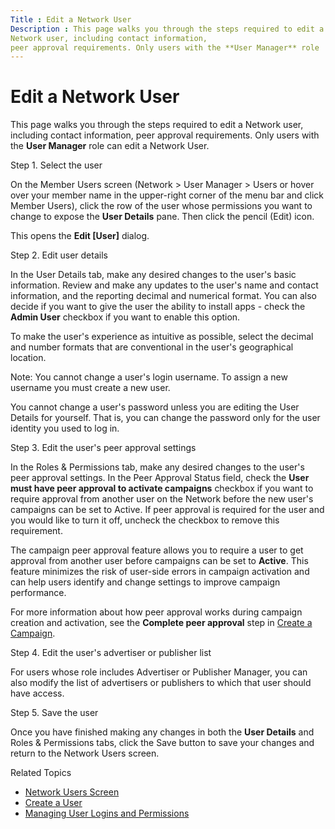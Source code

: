 ```yaml
---
Title : Edit a Network User
Description : This page walks you through the steps required to edit a
Network user, including contact information,
peer approval requirements. Only users with the **User Manager** role
---
```



# Edit a Network User



This page walks you through the steps required to edit a
Network user, including contact information,
peer approval requirements. Only users with the **User Manager** role
can edit a Network User.

Step 1. Select the user

On the Member Users screen
(Network
\>  User Manager \>
 Users or hover over
your member name in the upper-right corner of the menu bar and click
Member Users), click the row of the
user whose permissions you want to change to expose the **User Details**
pane. Then click the pencil (Edit) icon.

This opens the **Edit \[User\]** dialog.

Step 2. Edit user details

In the User Details tab, make any
desired changes to the user's basic information. Review and make any
updates to the user's name and contact information, and the reporting
decimal and numerical format. You can also decide if you want to give
the user the ability to install apps - check the **Admin User** checkbox
if you want to enable this option.

To make the user's experience as intuitive as possible, select the
decimal and number formats that are conventional in the user's
geographical location.



Note: You cannot change a user's login
username. To assign a new username you must create a new user.

You cannot change a user's password unless you are editing the User
Details for yourself. That is, you can change the password only for the
user identity you used to log in.



Step 3. Edit the user's peer approval settings

In the Roles & Permissions tab, make
any desired changes to the user's peer approval settings. In the
Peer Approval Status field, check the
**User must have peer approval to activate campaigns** checkbox if you
want to require approval from another user on the
Network before the new user's campaigns can be
set to Active. If peer approval is required for the user and you would
like to turn it off, uncheck the checkbox to remove this requirement.

The campaign peer approval feature allows you to require a user to get
approval from another user before campaigns can be set to **Active**.
This feature minimizes the risk of user-side errors in campaign
activation and can help users identify and change settings to improve
campaign performance.

For more information about how peer approval works during campaign
creation and activation, see the **Complete peer approval** step in
<a href="create-a-campaign.html" class="xref">Create a Campaign</a>.

Step 4. Edit the user's advertiser or publisher list

For users whose role includes Advertiser or Publisher Manager, you can
also modify the list of advertisers or publishers to which that user
should have access.

Step 5. Save the user

Once you have finished making any changes in both the **User Details**
and Roles & Permissions tabs, click
the Save button to save your changes
and return to the
Network Users
screen.

Related Topics

- <a href="network-users-screen.html" class="xref">Network Users
  Screen</a>
- <a href="create-a-user.html" class="xref">Create a User</a>
- <a href="managing-user-logins-and-permissions.html"
  class="xref">Managing User Logins and Permissions</a>




